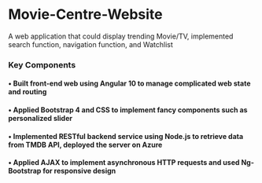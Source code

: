 # Movie-Centre-Website
A web application that could display trending Movie/TV, implemented search function, navigation function, and Watchlist

### Key Components
#### • Built front-end web using Angular 10 to manage complicated web state and routing
#### • Applied Bootstrap 4 and CSS to implement fancy components such as personalized slider
#### • Implemented RESTful backend service using Node.js to retrieve data from TMDB API, deployed the server on Azure
#### • Applied AJAX to implement asynchronous HTTP requests and used Ng-Bootstrap for responsive design
